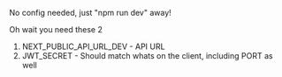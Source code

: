 No config needed, just "npm run dev" away!

Oh wait you need these 2

1. NEXT_PUBLIC_API_URL_DEV - API URL
2. JWT_SECRET - Should match whats on the client, including PORT as well
